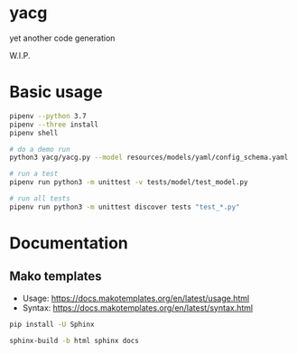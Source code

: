 # yacg
yet another code generation

W.I.P.

# Basic usage

```bash
pipenv --python 3.7
pipenv --three install
pipenv shell

# do a demo run
python3 yacg/yacg.py --model resources/models/yaml/config_schema.yaml

# run a test
pipenv run python3 -m unittest -v tests/model/test_model.py

# run all tests
pipenv run python3 -m unittest discover tests "test_*.py"
```

# Documentation

## Mako templates
* Usage: https://docs.makotemplates.org/en/latest/usage.html
* Syntax: https://docs.makotemplates.org/en/latest/syntax.html

```bash
pip install -U Sphinx

sphinx-build -b html sphinx docs
```